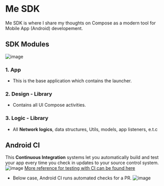 # Me SDK
Me SDK is where I share my thoughts on Compose as a modern tool for Mobile App (Android) developement.


## SDK Modules
![image](https://user-images.githubusercontent.com/32324500/221407632-01d2e91d-7bc2-4c23-8c03-159853af0047.png)
### 1. App
- This is the base application which contains the launcher.

### 2. Design - Library
- Contains all UI Compose activities.

### 3. Logic - Library
- All **Network logics**, data structures, Utils, models, app listeners, e.t.c

## Android CI
This **Continuous Integration** systems let you automatically build and test your app every time you check in updates to your source control system. 
![image](https://user-images.githubusercontent.com/32324500/227774114-484df143-0aac-4803-834c-7902d18c0e67.png)
[More reference for testing with CI can be found here](https://firebase.google.com/docs/test-lab/android/continuous)
- Below case, Android CI runs automated checks for a PR.
![image](https://user-images.githubusercontent.com/32324500/227779223-a5e716a2-3597-40b9-8523-c4a255d3bd6b.png)
